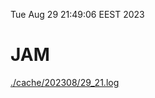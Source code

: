 Tue Aug 29 21:49:06 EEST 2023
# JAM
<a href='./cache/202308/29_21.log'>./cache/202308/29_21.log</a>
